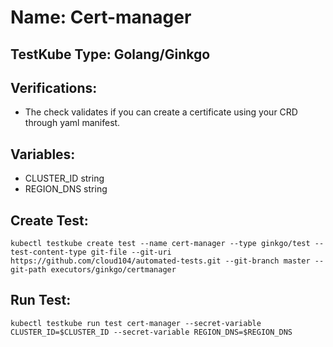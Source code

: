 # Name: Cert-manager

## TestKube Type: Golang/Ginkgo

## Verifications:

- The check validates if you can create a certificate using your CRD through yaml manifest.

## Variables:

- CLUSTER_ID string
- REGION_DNS string

## Create Test:

```
kubectl testkube create test --name cert-manager --type ginkgo/test --test-content-type git-file --git-uri https://github.com/cloud104/automated-tests.git --git-branch master --git-path executors/ginkgo/certmanager
```

## Run Test:

```
kubectl testkube run test cert-manager --secret-variable CLUSTER_ID=$CLUSTER_ID --secret-variable REGION_DNS=$REGION_DNS 
```
